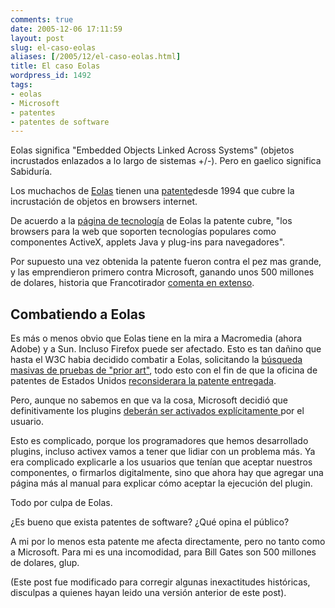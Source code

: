 ```yaml
---
comments: true
date: 2005-12-06 17:11:59
layout: post
slug: el-caso-eolas
aliases: [/2005/12/el-caso-eolas.html]
title: El caso Eolas
wordpress_id: 1492
tags:
- eolas
- Microsoft
- patentes
- patentes de software
---
```


Eolas significa "Embedded Objects Linked Across Systems" (objetos incrustados enlazados a lo largo de sistemas +/-). Pero en gaelico significa Sabiduría.

Los muchachos de [Eolas](http://www.eolas.com/) tienen una [patente](http://164.195.100.11/netacgi/nph-Parser?Sect1=PTO1&Sect2=HITOFF&d=PALL&p=1&u=/netahtml/srchnum.htm&r=1&f=G&l=50&s1='5838906'.WKU.&OS=PN/5838906&RS=PN/5838906)desde 1994 que cubre la incrustación de objetos en browsers internet.

De acuerdo a la [página de tecnología](http://www.eolas.com/technology.html) de Eolas la patente cubre, "los browsers para la web que soporten tecnologías populares como componentes ActiveX, applets Java y plug-ins para navegadores".

Por supuesto una vez obtenida la patente fueron contra el pez mas grande, y las emprendieron primero contra Microsoft, ganando unos 500 millones de dolares, historia que Francotirador [comenta en extenso](http://www.argonave.com/francotirador/archives/2005/12/licencia_para_matar.html).


## Combatiendo a Eolas

Es más o menos obvio que Eolas tiene en la mira a Macromedia (ahora Adobe) y a Sun. Incluso Firefox puede ser afectado. Esto es tan dañino que hasta el W3C habia decidido combatir a Eolas, solicitando la [búsqueda masivas de pruebas de "prior art"](http://news.com.com/Web+patent+critics+spotlight+old+technology/2100-1028_3-5100693.html?tag=nl), todo esto con el fin de que la oficina de patentes de Estados Unidos [reconsiderara la patente entregada](http://news.com.com/2100-1032_3-5106129.html).

Pero, aunque no sabemos en que va la cosa, Microsoft decidió que definitivamente los plugins [deberán ser activados explícitamente ](http://news.com.com/Microsoft+tweaks+browser+to+avoid+liability/2100-1012_3-5980658.html)por el usuario.

Esto es complicado, porque los programadores que hemos desarrollado plugins, incluso activex vamos a tener que lidiar con un problema más. Ya era complicado explicarle a los usuarios que tenían que aceptar nuestros componentes, o firmarlos digitalmente, sino que ahora hay que agregar una página más al manual para explicar cómo aceptar la ejecución del plugin.

Todo por culpa de Eolas.

¿Es bueno que exista patentes de software?
¿Qué opina el público?

A mi por lo menos esta patente me afecta directamente, pero no tanto como a Microsoft. Para mi es una incomodidad, para Bill Gates son 500 millones de dolares, glup.

(Este post fue modificado para corregir algunas inexactitudes históricas, disculpas a quienes hayan leido una versión anterior de este post).
